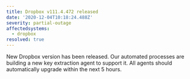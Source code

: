 ```yaml
---
title: Dropbox v111.4.472 released
date: '2020-12-04T10:18:24.488Z'
severity: partial-outage
affectedsystems:
  - dropbox
resolved: true
---
```

New Dropbox version has been released. Our automated processes are building a new key extraction agent to support it. All agents should automatically upgrade within the next 5 hours.

<!--- language code: en -->

